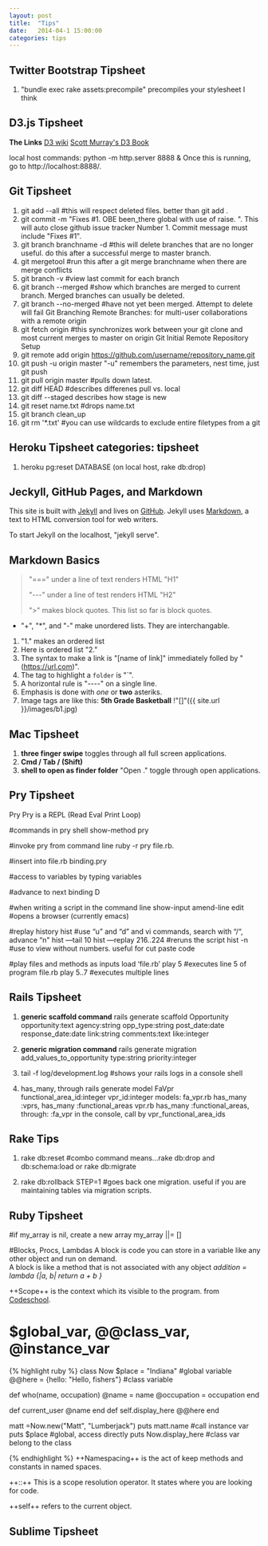 ```yaml
---
layout: post
title:  "Tips"
date:   2014-04-1 15:00:00
categories: tips
---
```




Twitter Bootstrap Tipsheet
--------------------------
1. "bundle exec rake assets:precompile" precompiles your stylesheet I think


D3.js Tipsheet
--------------
**The Links** 
[D3 wiki](https://github.com/mbostock/d3/wiki)
[Scott Murray's D3 Book](http://alignedleft.com/tutorials/d3)

local host commands: 
python -m http.server 8888 &
Once this is running, go to http://localhost:8888/.


Git Tipsheet
------------
1. git add --all #this will respect deleted files. better than git add .
2. git commit -m "Fixes #1. OBE been_there global with use of raise. ". This will auto close github issue tracker Number 1. Commit message must include "Fixes #1".
3. git branch branchname -d #this will delete branches that are no longer useful. do this after a successful merge to master branch.
4. git mergetool  #run this after a git merge branchname when there are merge conflicts
5. git branch -v  #view last commit for each branch
6. git branch --merged  #show which branches are merged to current branch. Merged branches can usually be deleted.
7. git branch --no-merged #have not yet been merged. Attempt to delete will fail
Git Branching Remote Branches: for multi-user collaborations with a remote origin
1. git fetch origin  #this synchronizes work between your git clone and most current merges to master on origin
Git Initial Remote Repository Setup
1. git remote add origin https://github.com/username/repository_name.git
2. git push -u origin master  "-u" remembers the parameters, nest time, just git push
3. git pull origin master  #pulls down latest.
4. git diff HEAD  #describes differenes pull vs. local
5. git diff --staged   describes how stage is new
6. git reset name.txt  #drops name.txt
7. git branch clean_up
8. git rm '*.txt'   #you can use wildcards to exclude entire filetypes from a git


Heroku Tipsheet   categories: tipsheet
---------------

1. heroku pg:reset DATABASE (on local host, rake db:drop)



Jeckyll, GitHub Pages, and Markdown
-----------------------------------
This site is built with [Jekyll](http://jekyllrb.com/) and lives on [GitHub](http://www.github.com). Jekyll uses [Markdown](http://daringfireball.net/projects/markdown/), a text to HTML conversion tool for web writers. 

To start Jekyll on the localhost, "jekyll serve".

Markdown Basics
--------------
> "===" under a line of text renders HTML "H1"
>
> "---" under a line of test renders HTML "H2"
>
> ">" makes block quotes. This list so far is block quotes.
>
+ "+", "*", and "-" make unordered lists. They are interchangable.

1. "1." makes an ordered list
2. Here is ordered list "2."
3. The syntax to make a link is  "[name of link]" immediately folled by "(https://url.com)".
4. The tag to highlight a `folder` is "`".
5. A horizontal rule is "----" on a single line.
6. Emphasis is done with *one* or **two** asteriks.
7. Image tags are like this: **5th Grade Basketball**
!"[]"({{ site.url }}/images/b1.jpg)

Mac Tipsheet
--------------
1. **three finger swipe** toggles through all full screen applications.
2. **Cmd / Tab / (Shift)**
3. **shell to open as finder folder** "Open ." toggle through open applications.


Pry Tipsheet
------------

Pry
Pry is a REPL (Read Eval Print Loop)

#commands in pry shell
show-method pry

#invoke pry from command line 
ruby -r pry file.rb.

#insert into file.rb
binding.pry

#access to variables by typing variables

#advance to next binding
<ctrl> D

#when writing a script in the command line
show-input
amend-line
edit  #opens a browser (currently emacs) 

#replay history
hist    #use “u” and “d” and vi commands, search with “/“, advance “n"
hist —tail 10
hist —replay 216..224 #reruns the script
hist -n   #use to view without numbers. useful for cut paste code

#play files and methods as inputs
load ‘file.rb’
play 5  #executes line 5 of program file.rb
play 5..7  #executes multiple lines

Rails Tipsheet
--------------
1. **generic scaffold command** rails generate scaffold Opportunity opportunity:text agency:string opp_type:string  post_date:date response_date:date link:string  comments:text like:integer

2. **generic migration command** rails generate migration add_values_to_opportunity type:string priority:integer

3. tail -f log/development.log  #shows your rails logs in a console shell

4. has_many, through
rails generate model FaVpr functional_area_id:integer vpr_id:integer
models: fa_vpr.rb  has_many :vprs, has_many :functional_areas
        vpr.rb    has_many :functional_areas, through: :fa_vpr
in the console, call by vpr_functional_area_ids



Rake Tips
---------
1. rake db:reset #combo command means...rake db:drop and db:schema:load or rake db:migrate

2. rake db:rollback STEP=1 #goes back one migration. useful if you are maintaining tables via migration scripts.




Ruby Tipsheet
--------------
#if my_array is nil, create a new array
my_array ||= []

#Blocks, Procs, Lambdas
A block is code you can store in a variable like any other object and run on demand.  
A block is like a method that is not associated with any object
*addition = lambda {|a, b| return a + b }*

++Scope++ is the context which its visible to the program.
from [Codeschool](http://www.codecademy.com/courses/ruby-beginner-en-MFiQ6/1/1?curriculum_id=5059f8619189a5000201fbcb).
# $global_var, @@class_var, @instance_var
{% highlight ruby %}
class Now
  $place = "Indiana" #global variable
  @@here = {hello: "Hello, fishers"} #class variable

  def who(name, occupation)
    @name = name
    @occupation = occupation
  end

  def current_user
    @name
  end
  def self.display_here
    @@here
  end

  matt =Now.new("Matt", "Lumberjack")
  puts matt.name  #call instance var
  puts $place  #global, access directly
  puts Now.display_here  #class var belong to the class

{% endhighlight %}
++Namespacing++ is the act of keep methods and constants in named spaces.

++::++ This is a scope resolution operator. It states where you are looking for code.

++self++ refers to the current object.

Sublime Tipsheet
----------------




